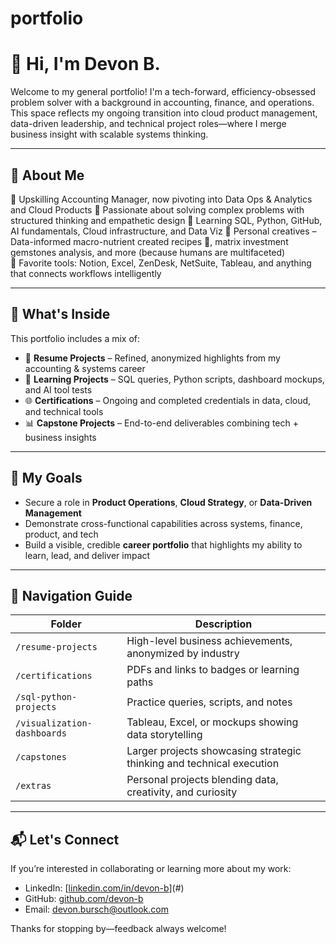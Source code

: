 # portfolio

# 👋 Hi, I'm Devon B.

Welcome to my general portfolio! I'm a tech-forward, efficiency-obsessed problem solver with a background in accounting, finance, and operations. This space reflects my ongoing transition into cloud product management, data-driven leadership, and technical project roles—where I merge business insight with scalable systems thinking.

---

## 🧠 About Me

🔹 Upskilling Accounting Manager, now pivoting into Data Ops & Analytics and Cloud Products
   🔹 Passionate about solving complex problems with structured thinking and empathetic design
🔹 Learning SQL, Python, GitHub, AI fundamentals, Cloud infrastructure, and Data Viz
🔹 Personal creatives – Data-informed macro-nutrient created recipes 🍲, matrix investment gemstones analysis, and more (because humans are multifaceted)  
🔹 Favorite tools: Notion, Excel, ZenDesk, NetSuite, Tableau, and anything that connects workflows intelligently

---

## 📂 What's Inside

This portfolio includes a mix of:
- 📘 **Resume Projects** – Refined, anonymized highlights from my accounting & systems career
- 🧪 **Learning Projects** – SQL queries, Python scripts, dashboard mockups, and AI tool tests
- 🌐 **Certifications** – Ongoing and completed credentials in data, cloud, and technical tools
- 📊 **Capstone Projects** – End-to-end deliverables combining tech + business insights


---

## 🎯 My Goals

- Secure a role in **Product Operations**, **Cloud Strategy**, or **Data-Driven Management**
- Demonstrate cross-functional capabilities across systems, finance, product, and tech
- Build a visible, credible **career portfolio** that highlights my ability to learn, lead, and deliver impact

---

## 🧭 Navigation Guide

| Folder | Description |
|--------|-------------|
| `/resume-projects` | High-level business achievements, anonymized by industry |
| `/certifications` | PDFs and links to badges or learning paths |
| `/sql-python-projects` | Practice queries, scripts, and notes |
| `/visualization-dashboards` | Tableau, Excel, or mockups showing data storytelling |
| `/capstones` | Larger projects showcasing strategic thinking and technical execution |
| `/extras` | Personal projects blending data, creativity, and curiosity |

---

## 📬 Let's Connect

If you’re interested in collaborating or learning more about my work:

- LinkedIn: [[linkedin.com/in/devon-b](https://www.linkedin.com/in/devon-r-83303716/)](#)
- GitHub: [github.com/devon-b](#)
- Email: devon.bursch@outlook.com

Thanks for stopping by—feedback always welcome!
